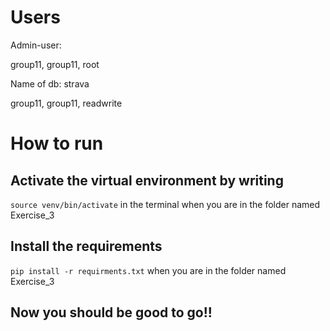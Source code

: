 # Users 

Admin-user:

group11, group11, root

Name of db: strava

group11, group11, readwrite


# How to run 

## Activate the virtual environment by writing

`source venv/bin/activate` in the terminal when you are in the folder named Exercise_3

## Install the requirements 

`pip install -r requirments.txt` when you are in the folder named Exercise_3

## Now you should be good to go!! 
